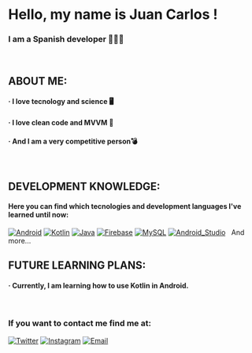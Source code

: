 
# Hello, my name is Juan Carlos !
### I am a Spanish developer 👨🏻‍💻
&nbsp;
## ABOUT ME: 
#### · I love tecnology and science 🖥️
#### · I love clean code and MVVM 🎥
#### · And I am a very competitive person💣
&nbsp;
## DEVELOPMENT KNOWLEDGE:
#### Here you can find which tecnologies and development languages I've learned until now: 

[![Android](https://img.shields.io/badge/Android-3DDC84?style=for-the-badge&logo=android&logoColor=white&labelColor=101010)]()
[![Kotlin](https://img.shields.io/badge/Kotlin-0095D5?style=for-the-badge&logo=kotlin&logoColor=white&labelColor=101010)]()
[![Java](https://img.shields.io/badge/Java-007396?style=for-the-badge&logo=java&logoColor=white&labelColor=101010)]()
[![Firebase](https://img.shields.io/badge/Firebase-FFCA28?style=for-the-badge&logo=firebase&logoColor=white&labelColor=101010)]()
[![MySQL](https://img.shields.io/badge/MySQL-4479A1?style=for-the-badge&logo=mysql&logoColor=white&labelColor=101010)]()
[![Android_Studio](https://img.shields.io/badge/Android_Studio-3DDC84?style=for-the-badge&logo=android-studio&logoColor=white&labelColor=101010)]()
&nbsp;
And more...
&nbsp;
## FUTURE LEARNING PLANS: 
#### · Currently, I am learning how to use Kotlin in Android.   
&nbsp;
### If you want to contact me find me at:
[![Twitter](https://img.shields.io/badge/Twitter-@juancarlos_nr-1DA1F2?style=for-the-badge&logo=twitter&logoColor=white&labelColor=101010)](https://twitter.com/juancarlos_nr)
[![Instagram](https://img.shields.io/badge/Instagram-@juancarlosvillal-E4405F?style=for-the-badge&logo=instagram&logoColor=white&labelColor=101010)](https://instagram.com/juancarlosvilal)
[![Email](https://img.shields.io/badge/juancarlosnr17@gmail.com-my_personal_email_-D14836?style=for-the-badge&logo=gmail&logoColor=white&labelColor=101010)](mailto:juancarlosnr17@gmail.com)
